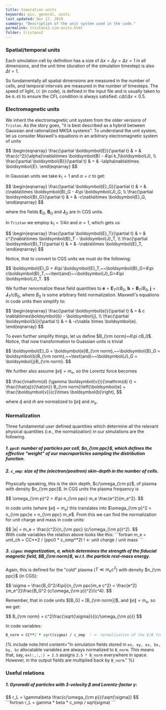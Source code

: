```yaml
---
title: Simulation units
keywords: pic, general, units
last_updated: Dec 17, 2019
summary: "Description of the unit system used in the code."
permalink: tristanv2-sim-units.html
folder: tristanv2
---
```


### Spatial/temporal units

Each simulation cell by definition has a size of $\Delta x = \Delta y = \Delta z = 1$ in all dimensions, and the unit time (duration of the simulation timestep) is also $\Delta t = 1$.

So fundamentally all spatial dimensions are measured in the number of cells, and temporal intervals are measured in the number of timesteps. The speed of light, `CC` (in code), is defined in the input file and is usually taken to be `0.45` to ensure the CFL condition is always satisfied: $c\Delta t / \Delta x < 0.5$.

### Electromagnetic units

We inherit the electromagnetic unit system from the older versions of `Tristan`. As the story goes, "it is best described as a hybrid between Gaussian and rationalized MKSA systems". To understand the unit system, let us consider Maxwell's equations in an arbitrary electromagnetic system of units

<div>
$$
\begin{eqnarray}
\frac{\partial \boldsymbol{E}}{\partial t} & = & \frac{c^2}{\alpha}\nabla\times \boldsymbol{B} - 4\pi k_1\boldsymbol{J}, \\
\frac{\partial \boldsymbol{B}}{\partial t} & = & -\alpha\nabla\times \boldsymbol{E}.
\end{eqnarray}
$$
</div>

In Gaussian units we take $k_1 = 1$ and $\alpha = c$ to get:

<div>$$
\begin{eqnarray}
\frac{\partial \boldsymbol{E}_G}{\partial t} & = & c\nabla\times \boldsymbol{B}_G - 4\pi \boldsymbol{J}_G, \\
\frac{\partial \boldsymbol{B}_G}{\partial t} & = & -c\nabla\times \boldsymbol{E}_G,
\end{eqnarray}
$$</div>

where the fields $\boldsymbol{E}_G$, $\boldsymbol{B}_G$ and $\boldsymbol{J}_G$ are in CGS units.

In `Tristan` we employ $k_1 = 1/4\pi$ and $\alpha = 1$, which gets us
<div>$$
\begin{eqnarray}
\frac{\partial \boldsymbol{E}_T}{\partial t} & = & c^2\nabla\times \boldsymbol{B}_T - \boldsymbol{J}_T, \\
\frac{\partial \boldsymbol{B}_T}{\partial t} & = & -\nabla\times \boldsymbol{E}_T,
\end{eqnarray}
$$</div>

Notice, that to convert to CGS units we must do the following:

<div>$$
\boldsymbol{E}_G = 4\pi \boldsymbol{E}_T,~~\boldsymbol{B}_G=4\pi c\boldsymbol{B}_T,~~\text{and}~~\boldsymbol{J}_G=4\pi \boldsymbol{J}_T.
$$</div>

We further renormalize these field quantities to $\boldsymbol{e} = \boldsymbol{E}_T / cB_0$, $\boldsymbol{b} = \boldsymbol{B}_T / B_0$, $\boldsymbol{j} = \boldsymbol{J}_T / cB_0$, where $B_0$ is some arbitrary field normalization. Maxwell's equations in code units then simplify to:

<div>$$
\begin{eqnarray}
\frac{\partial \boldsymbol{e}}{\partial t} & = & c \nabla\times\boldsymbol{b} - \boldsymbol{j}, \\
\frac{\partial \boldsymbol{b}}{\partial t} & = & -c\nabla \times \boldsymbol{e}.
\end{eqnarray}
$$</div>

To even further simplify things, let us define $B_{\rm norm}=4\pi cB_0$. Notice, that now transformation to Guassian units is trivial
<div>$$
\boldsymbol{E}_G = \boldsymbol{e}B_{\rm norm},~~\boldsymbol{B}_G = \boldsymbol{b}B_{\rm norm},~~\text{and}~~\boldsymbol{J}_G = \boldsymbol{j}B_{\rm norm}.
$$</div>

We further also assume $\|e\| = m_e$, so the Lorentz force becomes

<div>$$
\frac{\mathrm{d} (\gamma \boldsymbol{v})}{\mathrm{d} t} = \frac{\hat{q}}{\hat{m}} B_{\rm norm}\left(\boldsymbol{e} + \frac{\boldsymbol{v}}{c}\times \boldsymbol{b}\right),
$$</div>

where $\hat{q}$ and $\hat{m}$ are normalized to $\|e\|$ and $m_e$.

### Normalization

Three fundamental user defined quantities which determine all the relevant physical quantities (i.e., the normalization) in our simulations are the following.

##### 1. `ppc0`: number of particles per cell, $n_{\rm ppc}$, which defines the effective "weight" of our macroparticles sampling the distribution function.

##### 2. `c_omp`: size of the (electron/positron) skin-depth in the number of cells.
Physically speaking, this is the skin depth, $c/\omega_{\rm p}$, of plasma with density $n_{\rm ppc}$. In CGS units the plasma frequency is

<div>$$
\omega_{\rm p}^2 = 4\pi n_{\rm ppc} m_e \frac{e^2}{m_e^2}.
$$</div>

In code units (where $\|e\| = m_e$) this translates into $\omega_{\rm p}^2 = n_{\rm ppc}e = n_{\rm ppc} m_e$. From this we can find the normalization for unit charge and mass in code units:
<div>$$
|e| = m_e = \frac{c^2}{n_{\rm ppc} (c/\omega_{\rm p})^2}.
$$</div>
With code variables the relation above looks like this:
```fortran
m_e = unit_ch = CC**2 / (ppc0 * c_omp**2)   ! <- unit charge / unit mass
```

##### 3. `sigma`: magnetization, $\sigma$, which determines the strength of the fiducial magnetic field, $B_{\rm norm}$, w.r.t. the particle rest-mass energy.
Again, this is defined for the "cold" plasma ($T\ll m_e c^2$) with density $n_{\rm ppc}$ (in CGS):

<div>$$
\sigma = \frac{B_G^2/4\pi}{n_{\rm ppc}m_e c^2} = \frac{e^2}{m_e^2}\frac{B_G^2 (c/\omega_{\rm p})^2}{c^4}.
$$</div>

Remember, that in code units $[B_G] = [B_{\rm norm}]$, and $\|e\| = m_e$, so we get:

<div>$$
B_{\rm norm} = c^2\frac{\sqrt{\sigma}}{(c/\omega_{\rm p})}
$$</div>

In code variables:
```fortran
B_norm = CC**2 * sqrt(sigma) / c_omp  ! <- normalization of the E/B field
```

{% include note.html content="In simulation fields stored in `ex, ey, ez, bx, by, bz` allocatable variables are always normalized to `B_norm`. This means that, say, `ex(:,:,:) = 2.5` assigns `2.5 * B_norm` everywhere in space. However, in the output fields are multiplied back by `B_norm`." %}

### Useful relations

##### 1. Gyroradii of particles with 3-velocity $\beta$ and Lorentz-factor $\gamma$:
<div>$$
r_L = \gamma\beta \frac{c/\omega_{\rm p}}{\sqrt{\sigma}}
$$</div>
```fortran
r_L = gamma * beta * c_omp / sqrt(sigma)
```
